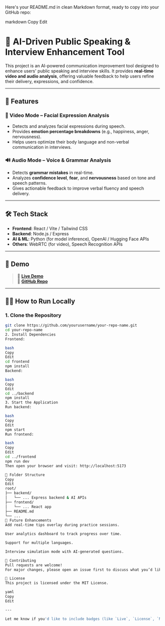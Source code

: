 Here's your README.md in clean Markdown format, ready to copy into your GitHub repo:

markdown
Copy
Edit
# 🎤 AI-Driven Public Speaking & Interview Enhancement Tool

This project is an AI-powered communication improvement tool designed to enhance users' public speaking and interview skills. It provides **real-time video and audio analysis**, offering valuable feedback to help users refine their delivery, expressions, and confidence.

---

## 🚀 Features

### 🎥 Video Mode – Facial Expression Analysis
- Detects and analyzes facial expressions during speech.
- Provides **emotion percentage breakdowns** (e.g., happiness, anger, nervousness).
- Helps users optimize their body language and non-verbal communication in interviews.

### 🔊 Audio Mode – Voice & Grammar Analysis
- Detects **grammar mistakes** in real-time.
- Analyzes **confidence level**, **fear**, and **nervousness** based on tone and speech patterns.
- Gives actionable feedback to improve verbal fluency and speech delivery.

---

## 🛠️ Tech Stack

- **Frontend**: React / Vite / Tailwind CSS  
- **Backend**: Node.js / Express  
- **AI & ML**: Python (for model inference), OpenAI / Hugging Face APIs  
- **Others**: WebRTC (for video), Speech Recognition APIs  

---

## 📸 Demo

> 🔗 **[Live Demo](https://your-live-link.com)**  
> 🧠 **[GitHub Repo](https://github.com/yourusername/your-repo-name)**

---

## 🧑‍💻 How to Run Locally

### 1. Clone the Repository

```bash
git clone https://github.com/yourusername/your-repo-name.git
cd your-repo-name
2. Install Dependencies
Frontend:

bash
Copy
Edit
cd frontend
npm install
Backend:

bash
Copy
Edit
cd ../backend
npm install
3. Start the Application
Run backend:

bash
Copy
Edit
npm start
Run frontend:

bash
Copy
Edit
cd ../frontend
npm run dev
Then open your browser and visit: http://localhost:5173

📂 Folder Structure
Copy
Edit
root/
├── backend/
│   └── ... Express backend & AI APIs
├── frontend/
│   └── ... React app
├── README.md
└── ...
🤖 Future Enhancements
Add real-time tips overlay during practice sessions.

User analytics dashboard to track progress over time.

Support for multiple languages.

Interview simulation mode with AI-generated questions.

🙌 Contributing
Pull requests are welcome!
For major changes, please open an issue first to discuss what you’d like to change.

📃 License
This project is licensed under the MIT License.

yaml
Copy
Edit

---

Let me know if you'd like to include badges (like `Live`, `License`, `Made with ❤️`) or images/gifs of
